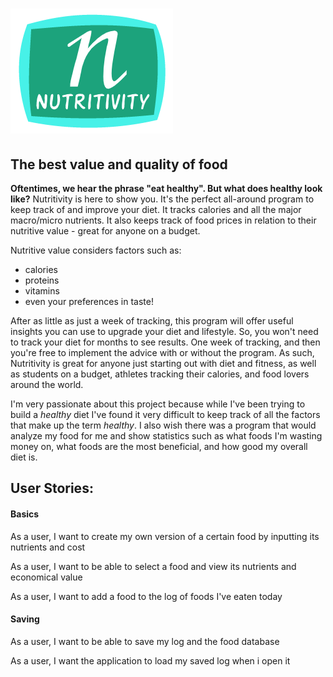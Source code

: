  # ![alt-text](data/NutritivityLogo.png)

## The best value and quality of food

**Oftentimes, we hear the phrase "eat healthy". But what does healthy look like?**
Nutritivity is here to show you. It's the perfect all-around program to keep track of
and improve your diet. It tracks calories and all the major macro/micro nutrients. It also keeps track of food prices in relation to their
nutritive value - great for anyone on a budget. 

Nutritive value considers factors such as: 
 - calories
 - proteins 
 - vitamins 
 - even your preferences in taste!
 
 After as little as just a week of tracking, this program will offer useful insights you can use to upgrade your diet
 and lifestyle. So, you won't need to track your diet for months to see results. One week of tracking, and then you're free
 to implement the advice with or without the program. As such, Nutritivity is great for anyone just starting out with diet
 and fitness, as well as students on a budget, athletes tracking their calories, and food lovers around the world.
 
I'm very passionate about this project because while I've been trying to build a *healthy* diet I've found it very 
difficult to keep track of all the factors that make up the term *healthy*. I also wish there was a program that would analyze my 
food for me and show statistics such as what foods I'm wasting money on, what foods are the most beneficial, and how 
good my overall diet is.

## User Stories:

#### Basics
As a user, I want to create my own version of a certain food by inputting its nutrients and cost

As a user, I want to be able to select a food and view its nutrients and economical value

As a user, I want to add a food to the log of foods I've eaten today

#### Saving
As a user, I want to be able to save my log and the food database

As a user, I want the application to load my saved log when i open it